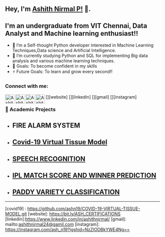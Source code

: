 ## Hey, I'm [Ashith Nirmal P!](https://github.com/ashn19) 👋.



## I'm an undergraduate from VIT Chennai, Data Analyst and Machine learning enthusiast!!


- 👯 I’m a Self-thought Python developer interested in Machine Learning Techniques,Data science and Artificial Intelligence.
- 🌱 I’m currently studying Python and SQL for implementing Big data analysis and various machine learning techniques.
- 🥅 Goals: To become confident in my skills
- ⚡ Future Goals: To learn and grow every second!!

### Connect with me:

[<img align="left" alt="Ashith Nirmal's Website" width="30px" src="https://img.icons8.com/3d-fluency/94/domain.png" />][website]
[<img align="left" alt="Ashith Nirmal's linkedin" width="30px" src="https://img.icons8.com/3d-fluency/94/linkedin.png" />][linkedin]
[<img align="left" alt="Ashith Nirmal's gmail" width="30px" src="https://img.icons8.com/3d-fluency/94/gmail.png" />][gmail]
[<img align="left" alt="Ashith Nirmal's instagram" width="30px" src="https://img.icons8.com/3d-fluency/94/instagram-new.png" />][instagram]
<br />


### 📕 Academic Projects
 - ## FIRE ALARM SYSTEM 
  
 - ## [Covid-19 Virtual Tissue Model](https://github.com/ashn19/COVID-19-VIRTUAL-TISSUE-MODEL.git)
   
 - ## [SPEECH RECOGNITION](https://github.com/ashn19/SPEECH-RECOGNITION.git) 
   
 - ## [IPL MATCH SCORE AND WINNER PREDICTION](https://github.com/ashn19/IPL-MATCH-SCORE-PREDICTION.git)
   
 - ## [PADDY VARIETY CLASSIFICATION](https://github.com/ashn19/PADDY-VARIETY-CLASSIFICATION.git)





---
[covid19] : https://github.com/ashn19/COVID-19-VIRTUAL-TISSUE-MODEL.git
[website]: https://bit.ly/ASH_CERTIFICATIONS
[linkedin]:https://www.linkedin.com/in/ashithnirmal/
[gmail]: mailto:ashithnirmal24@gamil.com
[instagram]: https://instagram.com/ash_n19?igshid=NzZlODBkYWE4Ng==
